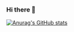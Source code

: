 ### Hi there 👋

[![Anurag's GitHub stats](https://github-readme-stats.vercel.app/api?username=Ruhorimbere)](https://github.com/anuraghazra/github-readme-stats)

